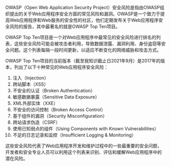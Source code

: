 OWASP（Open Web Application Security Project）安全风险是指由OWASP组织提出的关于Web应用程序安全方面的常见风险和漏洞。OWASP是一个致力于提高Web应用程序和Web服务的安全性的社区，他们定期发布关于Web应用程序安全风险的报告，其中最著名的就是OWASP Top Ten项目。

OWASP Top Ten项目是一个对Web应用程序中最常见的安全风险进行排名的列表，这些安全风险可能会被攻击者利用，导致数据泄露、漏洞利用、身份盗窃等安全问题。这个列表每隔一段时间更新，以适应不断变化的网络威胁和攻击方式。

OWASP Top Ten项目的当前版本（截至我知识截止日2021年9月）是2017年的版本，列出了以下十种常见的Web应用程序安全风险：

1. 注入（Injection）
2. 跨站脚本（XSS）
3. 不安全的认证（Broken Authentication）
4. 敏感数据暴露（Sensitive Data Exposure）
5. XML外部实体（XXE）
6. 不安全的访问控制（Broken Access Control）
7. 基于组件的漏洞（Security Misconfiguration）
8. 跨站请求伪造（CSRF）
9. 使用已知弱点的组件（Using Components with Known Vulnerabilities）
10. 不足的日志记录和监控（Insufficient Logging & Monitoring）

这些安全风险代表了Web应用程序开发和维护过程中的一些最重要的安全问题，开发者和安全专业人员可以利用这个列表来识别、评估和缓解Web应用程序中的潜在风险。